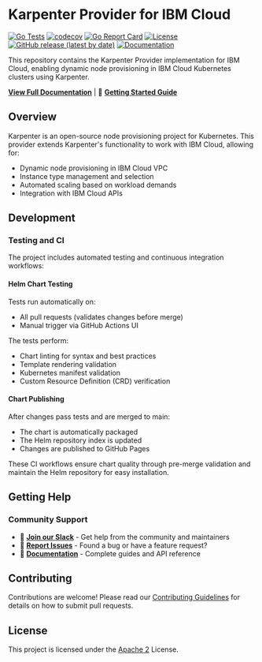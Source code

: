 # Karpenter Provider for IBM Cloud

[![Go Tests](https://github.com/pfeifferj/karpenter-provider-ibm-cloud/actions/workflows/go-test.yaml/badge.svg)](https://github.com/pfeifferj/karpenter-provider-ibm-cloud/actions/workflows/go-test.yaml)
[![codecov](https://codecov.io/github/pfeifferj/karpenter-provider-ibm-cloud/graph/badge.svg?token=VF3SOM6IMR)](https://codecov.io/github/pfeifferj/karpenter-provider-ibm-cloud)
[![Go Report Card](https://goreportcard.com/badge/github.com/pfeifferj/karpenter-provider-ibm-cloud)](https://goreportcard.com/report/github.com/pfeifferj/karpenter-provider-ibm-cloud)
[![License](https://img.shields.io/badge/License-Apache%202.0-blue.svg)](LICENSE)
[![GitHub release (latest by date)](https://img.shields.io/github/v/release/pfeifferj/karpenter-provider-ibm-cloud)](https://github.com/pfeifferj/karpenter-provider-ibm-cloud/releases)
[![Documentation](https://img.shields.io/badge/docs-latest-blue.svg)](https://karpenter-ibm.sh/)

This repository contains the Karpenter Provider implementation for IBM Cloud, enabling dynamic node provisioning in IBM Cloud Kubernetes clusters using Karpenter.

**[View Full Documentation](https://karpenter-ibm.sh/)** | 🚀 **[Getting Started Guide](https://karpenter-ibm.sh//getting-started/)**

## Overview

Karpenter is an open-source node provisioning project for Kubernetes. This provider extends Karpenter's functionality to work with IBM Cloud, allowing for:

- Dynamic node provisioning in IBM Cloud VPC
- Instance type management and selection
- Automated scaling based on workload demands
- Integration with IBM Cloud APIs

## Development

### Testing and CI

The project includes automated testing and continuous integration workflows:

#### Helm Chart Testing

Tests run automatically on:

- All pull requests (validates changes before merge)
- Manual trigger via GitHub Actions UI

The tests perform:

- Chart linting for syntax and best practices
- Template rendering validation
- Kubernetes manifest validation
- Custom Resource Definition (CRD) verification

#### Chart Publishing

After changes pass tests and are merged to main:

- The chart is automatically packaged
- The Helm repository index is updated
- Changes are published to GitHub Pages

These CI workflows ensure chart quality through pre-merge validation and maintain the Helm repository for easy installation.

## Getting Help

### Community Support

- 💬 **[Join our Slack](https://cloud-native.slack.com/archives/C094SDPCVLN)** - Get help from the community and maintainers
- 🐛 **[Report Issues](https://github.com/pfeifferj/karpenter-provider-ibm-cloud/issues)** - Found a bug or have a feature request?
- 📖 **[Documentation](https://karpenter-ibm.sh/)** - Complete guides and API reference

## Contributing

Contributions are welcome! Please read our [Contributing Guidelines](CONTRIBUTING.md) for details on how to submit pull requests.

## License

This project is licensed under the [Apache 2](LICENSE) License.
